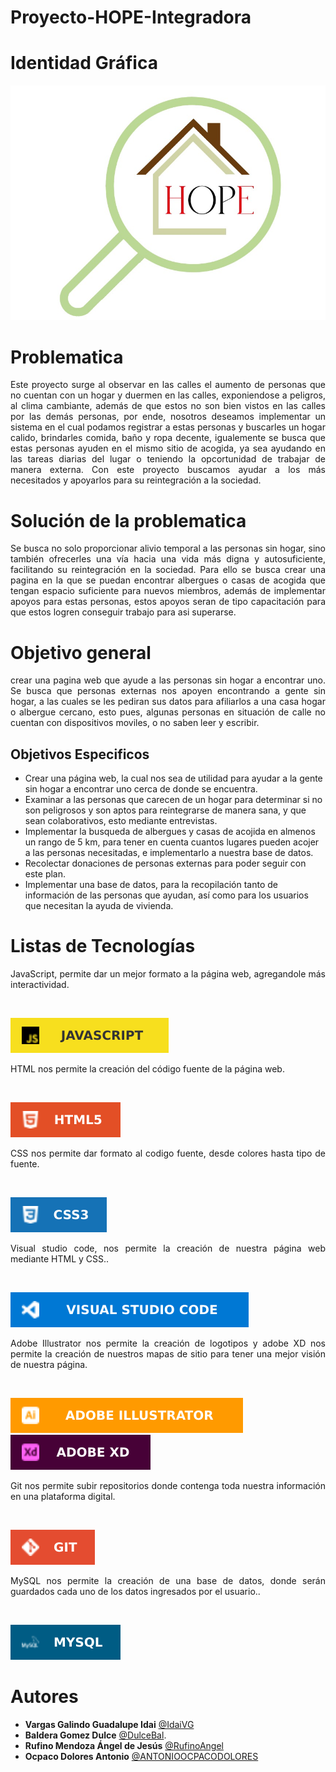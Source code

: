 # Proyecto-HOPE-Integradora
# **Identidad Gráfica**
![logotipo de la Esperanza](https://github.com/RufinoAngel/Proyecto-HOPE-Integradora/blob/Idai/Images/Logo_Hope.jpg) 


# **Problematica**
<p align = "justify">
Este proyecto surge al observar en las calles el aumento de personas que no cuentan con un hogar y duermen en las calles, exponiendose a peligros, al clima cambiante, además de que estos no son bien vistos en las calles por las demás personas, por ende, nosotros deseamos implementar un sistema en el cual podamos registrar a estas personas y buscarles un hogar calido, brindarles comida, baño y ropa decente, igualemente se busca que estas personas ayuden en el mismo sitio de acogida, ya sea ayudando en las tareas diarias del lugar o teniendo la opcortunidad de trabajar de manera externa. Con este proyecto buscamos ayudar a los más necesitados y apoyarlos para su reintegración a la sociedad.</p>

# **Solución de la problematica**
<p align ="justify">
Se busca no solo proporcionar alivio temporal a las personas sin hogar, sino también ofrecerles una vía hacia una vida más digna y autosuficiente, facilitando su reintegración en la sociedad. Para ello se busca crear una pagina en la que se puedan encontrar albergues o casas de acogida que tengan espacio suficiente para nuevos miembros, además de implementar apoyos para estas personas, estos apoyos seran de tipo capacitación para que estos logren conseguir trabajo para asi superarse.</p>

# **Objetivo general**
<p align = "justify">
crear una pagina web que ayude a las personas sin hogar a encontrar uno. Se busca que personas externas nos apoyen encontrando a gente sin hogar, a las cuales se les pediran sus datos para afiliarlos a una casa hogar o albergue cercano, esto pues, algunas personas en situación de calle no cuentan con dispositivos moviles, o no saben leer y escribir.</p>

## **Objetivos Especificos**
- Crear una página web, la cual nos sea de utilidad para ayudar a la gente sin hogar a encontrar uno cerca de donde se encuentra.
- Examinar a las personas que carecen de un hogar para determinar si no son peligrosos y son aptos para reintegrarse de manera sana, y que sean colaborativos, esto mediante entrevistas.
- Implementar la busqueda de albergues y casas de acojida en almenos un rango de 5 km, para tener en cuenta cuantos lugares pueden acojer a las personas necesitadas, e implementarlo a nuestra base de datos.
- Recolectar donaciones de personas externas para poder seguir con este plan.
- Implementar una base de datos, para la recopilación tanto de información de las personas que ayudan, así como para los usuarios que necesitan la ayuda de vivienda.

# **Listas de Tecnologías**
<p align = "justify">JavaScript, permite dar un mejor formato a la página web, agregandole más interactividad.</p><br>

![java](/Images/JavaScript.svg)

<p align = "justify">HTML nos permite la creación del código fuente de la página web.</p><br>

![html](/Images/HTML5.svg) 

<p align = "justify">CSS nos permite dar formato al codigo fuente, desde colores hasta tipo de fuente.</p><br>

![css](/Images/CSS3-1572B6.svg)

<p align = "justify">Visual studio code, nos permite la creación de nuestra página web mediante HTML y CSS..</p><br>

![IDE](/Images/Visual_Studio_Code-0078D4.svg)

<p align = "justify">Adobe Illustrator nos permite la creación de logotipos y adobe XD nos permite la creación de nuestros mapas de sitio para tener una mejor visión de nuestra página.</p><br>

![Logos](/Images/Adobe_Illustrator-FF9A00.svg) ![Prototipos](/Images/Adobe%20_XD-470137.svg)

<p align = "justify">Git nos permite subir repositorios donde contenga toda nuestra información en una plataforma digital.</p><br>

![Documentacion](/Images/GIT-E44C30.svg)

<p align = "justify">MySQL nos permite la creación de una base de datos, donde serán guardados cada uno de los datos ingresados por el usuario..</p><br>

![mysql](/Images/MySQL-005C84.svg)


# **Autores**
- **Vargas Galindo Guadalupe Idai** [@IdaiVG](https://github.com/IdaiVG)
- **Baldera Gomez Dulce** [@DulceBal](https://github.com/DulceBal).
- **Rufino Mendoza Ángel de Jesús** [@RufinoAngel](https://github.com/RufinoAngel)
- **Ocpaco Dolores Antonio** [@ANTONIOOCPACODOLORES](https://github.com/ANTONIOOCPACODOLORES)
